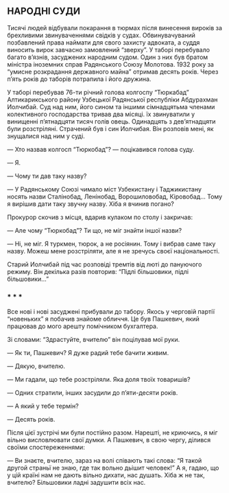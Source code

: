 ## НАРОДНІ СУДИ

Тисячі людей відбували покарання в тюрмах після винесення вироків за брехливими звинуваченнями свідків у судах.
Обвинувачуваний позбавлений права наймати для свого захисту адвоката, а суддя виносить вирок завчасно замовлений “зверху”. У таборі перебувало багато в’язнів, засуджених народним судом.
Один з них був братом міністра іноземних справ Радянського Союзу Молотова.
1932 року за “умисне розкрадання державного майна” отримав десять років.
Через п’ять років до таборів потрапила і його дружина.

У таборі перебував 76-ти річний голова колгоспу “Тюркабад” Алтикарикського району Узбецької Радянської республіки Абдурахман Иолчибай.
Суд над ним, його сином та іншими сімнадцятьма членами колективного господарства тривав два місяці.
їх звинуватили у винищенні п’ятнадцяти тисяч голів овець.
Одинадцять з дев’ятнадцяти були розстріляні.
Страчений був і син Иолчибая.
Він розповів мені, як знущалися над ним у суді.

— Хто назвав колгосп “Тюркобад”? — поцікавився голова суду.

— Я.

— Чому ти дав таку назву?

— У Радянському Союзі чимало міст Узбекистану і Таджикистану носять назви Сталінобад, Ленінобад, Ворошиловобад, Кіровобад...
Тому я вирішив дати таку звучну назву.
Хіба я вчинив погано?

Прокурор скочив з місця, вдарив кулаком по столу і закричав:

— Але чому “Тюркобад”? Ти що, не міг знайти іншої назви?

— Ні, не міг.
Я туркмен, тюрок, а не росіянин.
Тому і вибрав саме таку назву.
Можеш мене розстріляти, але я не зречусь своєї національності.

Старий Иолчибай під час розповіді тремтів від люті до пануючого режиму.
Він декілька разів повторив: “Підлі більшовики, підлі більшовики...”

### * * *

Все нові і нові засуджені прибували до табору.
Якось у черговій партії “новеньких” я побачив знайоме обличчя.
Це був Пашкевич, який працював до мого арешту помічником бухгалтера.

Зі словами: “Здрастуйте, вчителю” він поцілував мої руки.

— Як ти, Пашкевич?
Я дуже радий тебе бачити живим.

— Дякую, вчителю.

— Ми гадали, що тебе розстріляли.
Яка доля твоїх товаришів?

— Одних стратили, інших засудили до п’яти-десяти років.

— А який у тебе термін?

— Десять років.

Після цієї зустрічі ми були постійно разом.
Нарешті, не криючись, я міг вільно висловлювати свої думки.
А Пашкевич, в свою чергу, ділився своїми спостереженнями:

— Ви знаєте, вчителю, зараз на волі співають такі слова: “Я такой другой страньї не знаю, где так вольно дьішит человек!” А я, гадаю, що у цій країні нам не дають вільно дихати, нас душать.
Хіба ж не так, вчителю?
Більшовики ладні задушити всіх нас.
